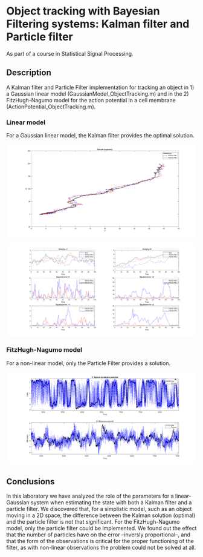 # Object tracking with Bayesian Filtering systems: Kalman filter and Particle filter

As part of a course in Statistical Signal Processing.

## Description
A Kalman filter and Particle Filter implementation for tracking an object in 1) a Gaussian linear model (GaussianModel_ObjectTracking.m) and in the 2) FitzHugh-Nagumo model for the action potential in a cell membrane (ActionPotential_ObjectTracking.m).

### Linear model

For a Gaussian linear model, the Kalman filter provides the optimal solution. 

![trajectory](https://github.com/CesarCaramazana/BayesianFiltering/blob/main/Figures/Linear_trajectory.png)

![velocities](https://github.com/CesarCaramazana/BayesianFiltering/blob/main/Figures/Linear_velocities.png)



### FitzHugh-Nagumo model

For a non-linear model, only the Particle Filter provides a solution.

![traject-fitz](https://github.com/CesarCaramazana/BayesianFiltering/blob/main/Figures/Fitz_trajectory.png)


## Conclusions
In this laboratory we have analyzed the role of the parameters for a linear-Gaussian system when
estimating the state with both a Kalman filter and a particle filter. We discovered that, for a simplistic
model, such as an object moving in a 2D space, the difference between the Kalman solution (optimal)
and the particle filter is not that significant.
For the FitzHugh-Nagumo model, only the particle filter could be implemented. We found out the
effect that the number of particles have on the error –inversly proportional–, and that the form of
the observations is critical for the proper functioning of the filter, as with non-linear observations the
problem could not be solved at all.
